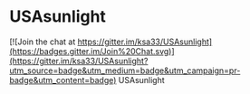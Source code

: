 # USAsunlight

[![Join the chat at https://gitter.im/ksa33/USAsunlight](https://badges.gitter.im/Join%20Chat.svg)](https://gitter.im/ksa33/USAsunlight?utm_source=badge&utm_medium=badge&utm_campaign=pr-badge&utm_content=badge)
USAsunlight
